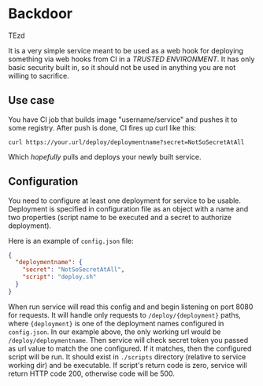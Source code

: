 # Backdoor
TEzd

It is a very simple service meant to be used as a web hook for deploying something via web hooks from CI in a *TRUSTED ENVIRONMENT*.
It has only basic security built in, so it should not be used in anything you are not willing to sacrifice.

## Use case
You have CI job that builds image "username/service" and pushes it to some registry. After push is done, CI fires up curl like this:

```shell
curl https://your.url/deploy/deploymentname?secret=NotSoSecretAtAll
```

Which *hopefully* pulls and deploys your newly built service.

## Configuration

You need to configure at least one deployment for service to be usable. Deployment is specified in configuration file as an object with a name and two properties (script name to be executed and a secret to authorize deployment).

Here is an example of `config.json` file:

```json
{
  "deploymentname": {
    "secret": "NotSoSecretAtAll",
    "script": "deploy.sh"
  }
}
```

When run service will read this config and and begin listening on port 8080 for requests. It will handle only requests to `/deploy/{deployment}` paths, where `{deployment}` is one of the deployment names configured in `config.json`. In our example above, the only working url would be `/deploy/deploymentname`. Then service will check secret token you passed as url value to match the one configured.
If it matches, then the configured script will be run. It should exist in `./scripts` directory (relative to service working dir) and be executable.
If script's return code is zero, service will return HTTP code 200, otherwise code will be 500.

